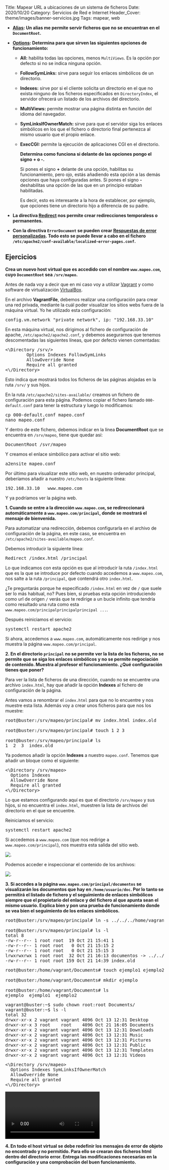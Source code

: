 Title: Mapear URL a ubicaciones de un sistema de ficheros
Date: 2020/10/20
Category: Servicios de Red e Internet
Header_Cover: theme/images/banner-servicios.jpg
Tags: mapear, web

- **[Alias](http://httpd.apache.org/docs/2.4/mod/mod_alias.html#alias): Un alias me permite servir ficheros que no se encuentran en el `DocumentRoot`.**

- **[Options](http://httpd.apache.org/docs/2.4/mod/core.html#options): Determina para que sirven las siguientes opciones de funcionamiento:**

    - **All:** habilita todas las opciones, menos `MultiViews`. Es la opción por defecto si no se indica ninguna opción.

    - **FollowSymLinks:** sirve para seguir los enlaces simbólicos de un directorio.

    - **Indexes:** sirve por si el cliente solicita un directorio en el que no exista ninguno de los ficheros especificados en `DirectoryIndex`, el servidor ofrecerá un listado de los archivos del directorio.

    - **MultiViews:** permite mostrar una página distinta en función del idioma del navegador.

    - **SymLinksIfOwnerMatch:** sirve para que el servidor siga los enlaces simbólicos en los que el fichero o directorio final pertenezca al mismo usuario que el propio enlace.

    - **ExecCGI:** permite la ejecución de aplicaciones CGI en el directorio.


      **Determina como funciona si delante de las opciones pongo el signo + o -.**

      Si pones el signo **+** delante de una opción, habilitas su funcionamiento, pero ojo, estás añadiendo esta opción a las demás opciones que haya configuradas antes. Si pones el signo **-** deshabilitas una opción de las que en un principio estaban habilitadas.

      Es decir, esto es interesante a la hora de establecer, por ejemplo, que opciones tiene un directorio hijo a diferencia de su padre.

- **La directiva [Redirect](http://httpd.apache.org/docs/2.4/mod/mod_alias.html#redirect) nos permite crear redirecciones temporaless o permanentes.**

- **Con la directiva `ErrorDocument` se pueden crear [Respuestas de error personalizadas](http://httpd.apache.org/docs/2.4/custom-error.html). Todo esto se puede llevar a cabo en el fichero `/etc/apache2/conf-available/localized-error-pages.conf`.**


## Ejercicios

**Crea un nuevo host virtual que es accedido con el nombre `www.mapeo.com`, cuyo `DocumentRoot` sea `/srv/mapeo`.**

Antes de nada voy a decir que en mi caso voy a utilizar [Vagrant](https://www.vagrantup.com/) y como software de virtualización [VirtualBox](https://www.virtualbox.org/).

En el archivo **VagrantFile**, debemos realizar una configuración para crear una red privada, mediante la cuál poder visualizar los sitios webs fuera de la máquina virtual. Yo he utilizado esta configuración:

<pre>
config.vm.network "private_network", ip: "192.168.33.10"
</pre>

En esta máquina virtual, nos dirigimos al fichero de configuración de apache, `/etc/apache2/apache2.conf`, y debemos asegurarnos que tenemos descomentadas las siguientes líneas, que por defecto vienen comentadas:

<pre>
<\Directory /srv/>
        Options Indexes FollowSymLinks
        AllowOverride None
        Require all granted
<\/Directory>
</pre>

Esto indica que mostrará todos los ficheros de las páginas alojadas en la ruta `/srv/` y sus hijos.

En la ruta `/etc/apache2/sites-available/` creamos un fichero de configuración para esta página. Podemos copiar el fichero llamado `000-default.conf` para tener la estructura y luego lo modificamos:

<pre>
cp 000-default.conf mapeo.conf
nano mapeo.conf
</pre>

Y dentro de este fichero, debemos indicar en la línea **DocumentRoot** que se encuentra en `/srv/mapeo`, tiene que quedar así:

<pre>
DocumentRoot /svr/mapeo
</pre>

Y creamos el enlace simbólico para activar el sitio web:

<pre>
a2ensite mapeo.conf
</pre>

Por último para visualizar este sitio web, en nuestro ordenador principal, deberíamos añadir a nuestro `/etc/hosts` la siguiente línea:

<pre>
192.168.33.10   www.mapeo.com
</pre>

Y ya podríamos ver la página web.

**1. Cuando se entre a la dirección `www.mapeo.com`, se redireccionará automáticamente a `www.mapeo.com/principal`, donde se mostrará el mensaje de bienvenida.**

Para automatizar una redirección, debemos configurarla en el archivo de configuración de la página, en este caso, se encuentra en `/etc/apache2/sites-available/mapeo.conf`.

Debemos introducir la siguiente línea:

<pre>
Redirect /index.html /principal
</pre>

Lo que indicamos con esta opción es que al introducir la ruta `/index.html` que es la que se introduce por defecto cuando accedemos a `www.mapeo.com`, nos salte a la ruta `/principal`, que contendrá otro `index.html`.

¿Te preguntarás porque he especificado `/index.html` en vez de `/` que suele ser lo más habitual, no? Pues bien, si pruebas esta opción introduciendo como url de origen `/` verás que te redirige a un bucle infinito que tendría como resultado una ruta como esta `www.mapeo.com/principalprincipalprincipal ...`.

Después reiniciamos el servicio:

<pre>
systemctl restart apache2
</pre>

Si ahora, accedemos a `www.mapeo.com`, automáticamente nos redirige y nos muestra la página `www.mapeo.com/principal`.

**2. En el directorio `principal` no se permite ver la lista de los ficheros, no se permite que se siga los enlaces simbólicos y no se permite negociación de contenido. Muestra al profesor el funcionamiento. ¿Qué configuración tienes que poner?**

Para ver la lista de ficheros de una dirección, cuando no se encuentre una archivo `index.html`, hay que añadir la opción **Indexes** al fichero de configuración de la página.

Antes vamos a renombrar el `index.html` para que no lo encuentre y nos muestre esta lista. Además voy a crear unos ficheros para que nos los muestre:

<pre>
root@buster:/srv/mapeo/principal# mv index.html index.old

root@buster:/srv/mapeo/principal# touch 1 2 3

root@buster:/srv/mapeo/principal# ls
1  2  3  index.old
</pre>

Ya podemos añadir la opción **Indexes** a nuestro `mapeo.conf`. Tenemos que añadir un bloque como el siguiente:

<pre>
<\Directory /srv/mapeo>
  Options Indexes
  AllowOverride None
  Require all granted
<\/Directory>
</pre>

Lo que estamos configurando aquí es que el directorio `/srv/mapeo` y sus hijos, si no encuentra el `index.html`, muestren la lista de archivos del directorio en el que se encuentre.

Reiniciamos el servicio:

<pre>
systemctl restart apache2
</pre>

Si accedemos a `www.mapeo.com` (que nos redirige a `www.mapeo.com/principal`), nos muestra esta salida del sitio web.

![.](images/sri_mapear_url_a_ubicaciones_de_un_sistema_de_ficheros/indexes.png)

Podemos acceder e inspeccionar el contenido de los archivos:

![.](images/sri_mapear_url_a_ubicaciones_de_un_sistema_de_ficheros/fichero1.png)

**3. Si accedes a la página `www.mapeo.com/principal/documentos` se visualizarán los documentos que hay en `/home/usuario/doc`. Por lo tanto se permitirá el listado de fichero y el seguimiento de enlaces simbólicos siempre que el propietario del enlace y del fichero al que apunta sean el mismo usuario. Explica bien y pon una prueba de funcionamiento donde se vea bien el seguimiento de los enlaces simbólicos.**

<pre>
root@buster:/srv/mapeo/principal# ln -s ../../../home/vagrant/Documents/ documentos

root@buster:/srv/mapeo/principal# ls -l
total 8
-rw-r--r-- 1 root root  19 Oct 21 15:41 1
-rw-r--r-- 1 root root   0 Oct 21 15:15 2
-rw-r--r-- 1 root root   0 Oct 21 15:15 3
lrwxrwxrwx 1 root root  32 Oct 21 16:13 documentos -> ../../../home/vagrant/Documents/
-rw-r--r-- 1 root root 159 Oct 21 14:39 index.old
</pre>

<pre>
root@buster:/home/vagrant/Documents# touch ejemplo1 ejemplo2

root@buster:/home/vagrant/Documents# mkdir ejemplo

root@buster:/home/vagrant/Documents# ls
ejemplo  ejemplo1  ejemplo2
</pre>

<pre>
vagrant@buster:~$ sudo chown root:root Documents/
vagrant@buster:~$ ls -l
total 32
drwxr-xr-x 2 vagrant vagrant 4096 Oct 13 12:31 Desktop
drwxr-xr-x 3 root    root    4096 Oct 21 16:05 Documents
drwxr-xr-x 2 vagrant vagrant 4096 Oct 13 12:31 Downloads
drwxr-xr-x 2 vagrant vagrant 4096 Oct 13 12:31 Music
drwxr-xr-x 2 vagrant vagrant 4096 Oct 13 12:31 Pictures
drwxr-xr-x 2 vagrant vagrant 4096 Oct 13 12:31 Public
drwxr-xr-x 2 vagrant vagrant 4096 Oct 13 12:31 Templates
drwxr-xr-x 2 vagrant vagrant 4096 Oct 13 12:31 Videos
</pre>

<pre>
<\Directory /srv/mapeo>
  Options Indexes SymLinksIfOwnerMatch
  AllowOverride None
  Require all granted
<\/Directory>
</pre>

![.](images/sri_mapear_url_a_ubicaciones_de_un_sistema_de_ficheros/video.flv)

**4. En todo el host virtual se debe redefinir los mensajes de error de objeto no encontrado y no permitido. Para ello se crearan dos ficheros html dentro del directorio error. Entrega las modificaciones necesarias en la configuración y una comprobación del buen funcionamiento.**
